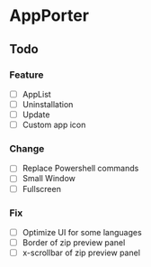 # AppPorter

## Todo

### Feature

- [ ] AppList
- [ ] Uninstallation
- [ ] Update
- [ ] Custom app icon

### Change

- [ ] Replace Powershell commands
- [ ] Small Window
- [ ] Fullscreen

### Fix

- [ ] Optimize UI for some languages
- [ ] Border of zip preview panel
- [ ] x-scrollbar of zip preview panel
